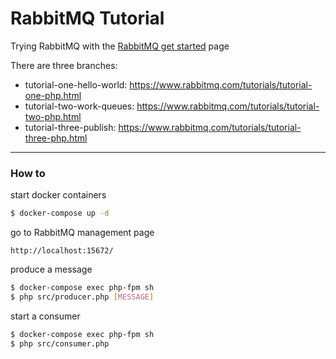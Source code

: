 # RabbitMQ Tutorial
Trying RabbitMQ with the [RabbitMQ get started](https://www.rabbitmq.com/getstarted.html) page

There are three branches:
- tutorial-one-hello-world: https://www.rabbitmq.com/tutorials/tutorial-one-php.html
- tutorial-two-work-queues: https://www.rabbitmq.com/tutorials/tutorial-two-php.html
- tutorial-three-publish: https://www.rabbitmq.com/tutorials/tutorial-three-php.html

<hr>

### How to
start docker containers
```sh
$ docker-compose up -d
```

go to RabbitMQ management page
```
http://localhost:15672/
```

produce a message
```sh
$ docker-compose exec php-fpm sh
$ php src/producer.php [MESSAGE]
```

start a consumer
```sh
$ docker-compose exec php-fpm sh
$ php src/consumer.php
```
